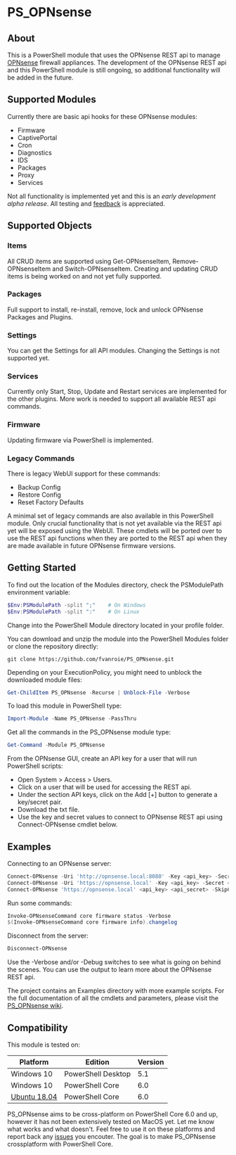 # PS_OPNsense

## About
This is a PowerShell module that uses the OPNsense REST api to manage [OPNsense](https://opnsense.org/) firewall appliances.
The development of the OPNsense REST api and this PowerShell module is still ongoing, so additional functionality will be added in the future.

## Supported Modules
Currently there are basic api hooks for these OPNsense modules:
- Firmware
- CaptivePortal
- Cron
- Diagnostics
- IDS
- Packages
- Proxy
- Services

Not all functionality is implemented yet and this is an *early development alpha release*. All testing and [feedback](https://github.com/fvanroie/PS_OPNsense/issues) is appreciated.

## Supported Objects

### Items
All CRUD items are supported using Get-OPNsenseItem, Remove-OPNsenseItem and Switch-OPNsenseItem.
Creating and updating CRUD items is being worked on and not yet fully supported.

### Packages
Full support to install, re-install, remove, lock and unlock OPNsense Packages and Plugins.

### Settings
You can get the Settings for all API modules. Changing the Settings is not supported yet.

### Services
Currently only Start, Stop, Update and Restart services are implemented for the other plugins. More work is needed to support all available REST api commands.

### Firmware
Updating firmware via PowerShell is implemented.

### Legacy Commands
There is legacy WebUI support for these commands:
- Backup Config
- Restore Config
- Reset Factory Defaults

A minimal set of legacy commands are also available in this PowerShell module. Only crucial functionality that is not yet available via the REST api yet will be exposed using the WebUI.
These cmdlets will be ported over to use the REST api functions when they are ported to the REST api when they are made available in future OPNsense firmware versions.

## Getting Started
To find out the location of the Modules directory, check the PSModulePath environment variable:
```powershell
$Env:PSModulePath -split ";"    # On Windows
$Env:PSModulePath -split ":"    # On Linux
```
Change into the PowerShell Module directory located in your profile folder.

You can download and unzip the module into the PowerShell Modules folder or clone the repository directly:
```git
git clone https://github.com/fvanroie/PS_OPNsense.git
```

Depending on your ExecutionPolicy, you might need to unblock the downloaded module files:
```powershell
Get-ChildItem PS_OPNsense -Recurse | Unblock-File -Verbose
```

To load this module in PowerShell type:
```powershell
Import-Module -Name PS_OPNsense -PassThru
```
Get all the commands in the PS_OPNsense module type:
```powershell
Get-Command -Module PS_OPNsense
```

From the OPNsense GUI, create an API key for a user that will run PowerShell scripts:
- Open System > Access > Users.
- Click on a user that will be used for accessing the REST api.
- Under the section API keys, click on the Add [+] button to generate a key/secret pair.
- Download the txt file.
- Use the key and secret values to connect to OPNsense REST api using Connect-OPNsense cmdlet below.

## Examples
Connecting to an OPNsense server:
```powershell
Connect-OPNsense -Uri 'http://opnsense.local:8080' -Key <api_key> -Secret <api_secret>
Connect-OPNsense -Uri 'https://opnsense.local' -Key <api_key> -Secret <api_secret> -Verbose -Debug
Connect-OPNsense 'https://opnsense.local' <api_key> <api_secret> -SkipCertificateCheck
```
Run some commands:
```powershell
Invoke-OPNsenseCommand core firmware status -Verbose
$(Invoke-OPNsenseCommand core firmware info).changelog
```
Disconnect from the server:
```powershell
Disconnect-OPNsense
```

Use the -Verbose and/or -Debug switches to see what is going on behind the scenes. You can use the output to learn more about the OPNsense REST api.

The project contains an Examples directory with more example scripts. For the full documentation of all the cmdlets and parameters, please visit the [PS_OPNsense wiki](https://github.com/fvanroie/PS_OPNsense//wiki/).

## Compatibility
This module is tested on:

Platform          | Edition            | Version
------------------|--------------------|--------
Windows 10        | PowerShell Desktop | 5.1
Windows 10        | PowerShell Core    | 6.0
[Ubuntu 18.04](https://github.com/fvanroie/PS_OPNsense/wiki/Install-PowerShell-on-Ubuntu-18.04-beta) | PowerShell Core    | 6.0

PS_OPNsense aims to be cross-platform on PowerShell Core 6.0 and up, however it has not been extensively tested on MacOS yet. Let me know what works and what doesn't.
Feel free to use it on these platforms and report back any [issues](https://github.com/fvanroie/PS_OPNsense/issues) you encouter. The goal is to make PS_OPNsense crossplatform with PowerShell Core.